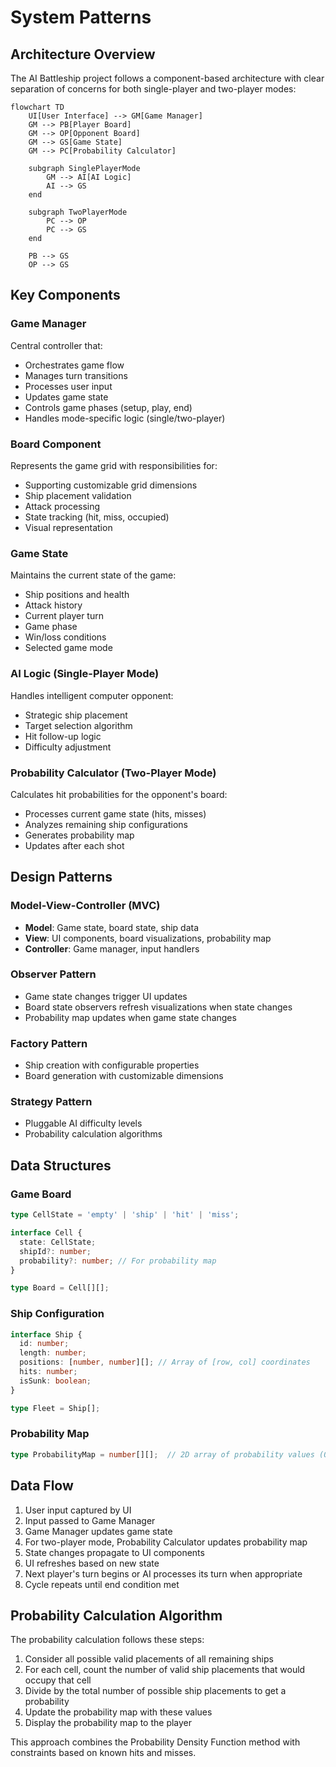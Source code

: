 # System Patterns

## Architecture Overview
The AI Battleship project follows a component-based architecture with clear separation of concerns for both single-player and two-player modes:

```mermaid
flowchart TD
    UI[User Interface] --> GM[Game Manager]
    GM --> PB[Player Board]
    GM --> OP[Opponent Board]
    GM --> GS[Game State]
    GM --> PC[Probability Calculator]
    
    subgraph SinglePlayerMode
        GM --> AI[AI Logic]
        AI --> GS
    end
    
    subgraph TwoPlayerMode
        PC --> OP
        PC --> GS
    end
    
    PB --> GS
    OP --> GS
```

## Key Components

### Game Manager
Central controller that:
- Orchestrates game flow
- Manages turn transitions
- Processes user input
- Updates game state
- Controls game phases (setup, play, end)
- Handles mode-specific logic (single/two-player)

### Board Component
Represents the game grid with responsibilities for:
- Supporting customizable grid dimensions
- Ship placement validation
- Attack processing
- State tracking (hit, miss, occupied)
- Visual representation

### Game State
Maintains the current state of the game:
- Ship positions and health
- Attack history
- Current player turn
- Game phase
- Win/loss conditions
- Selected game mode

### AI Logic (Single-Player Mode)
Handles intelligent computer opponent:
- Strategic ship placement
- Target selection algorithm
- Hit follow-up logic
- Difficulty adjustment

### Probability Calculator (Two-Player Mode)
Calculates hit probabilities for the opponent's board:
- Processes current game state (hits, misses)
- Analyzes remaining ship configurations
- Generates probability map
- Updates after each shot

## Design Patterns

### Model-View-Controller (MVC)
- **Model**: Game state, board state, ship data
- **View**: UI components, board visualizations, probability map
- **Controller**: Game manager, input handlers

### Observer Pattern
- Game state changes trigger UI updates
- Board state observers refresh visualizations when state changes
- Probability map updates when game state changes

### Factory Pattern
- Ship creation with configurable properties
- Board generation with customizable dimensions

### Strategy Pattern
- Pluggable AI difficulty levels
- Probability calculation algorithms

## Data Structures

### Game Board
```typescript
type CellState = 'empty' | 'ship' | 'hit' | 'miss';

interface Cell {
  state: CellState;
  shipId?: number;
  probability?: number; // For probability map
}

type Board = Cell[][];
```

### Ship Configuration
```typescript
interface Ship {
  id: number;
  length: number;
  positions: [number, number][]; // Array of [row, col] coordinates
  hits: number;
  isSunk: boolean;
}

type Fleet = Ship[];
```

### Probability Map
```typescript
type ProbabilityMap = number[][];  // 2D array of probability values (0.0 to 1.0)
```

## Data Flow
1. User input captured by UI
2. Input passed to Game Manager
3. Game Manager updates game state
4. For two-player mode, Probability Calculator updates probability map
5. State changes propagate to UI components
6. UI refreshes based on new state
7. Next player's turn begins or AI processes its turn when appropriate
8. Cycle repeats until end condition met

## Probability Calculation Algorithm
The probability calculation follows these steps:

1. Consider all possible valid placements of all remaining ships
2. For each cell, count the number of valid ship placements that would occupy that cell
3. Divide by the total number of possible ship placements to get a probability
4. Update the probability map with these values
5. Display the probability map to the player

This approach combines the Probability Density Function method with constraints based on known hits and misses. 
